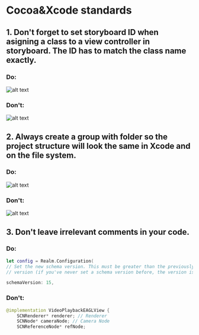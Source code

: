 # Cocoa&Xcode standards

## 1. Don't forget to set storyboard ID when asigning a class to a view controller in storyboard. The ID has to match the class name exactly.

### Do:
![alt text](https://github.com/degordian/ios-coding-standards/blob/assets/docs/Cocoa/assets/storyboardIdentifierdDo.png?raw=true)

### Don't:
![alt text](https://github.com/degordian/ios-coding-standards/blob/assets/docs/Cocoa/assets/storyboardIdentifierdDont.png?raw=true)


## 2. Always create a group with folder so the project structure will look the same in Xcode and on the file system.

### Do:
![alt text](https://github.com/degordian/ios-coding-standards/blob/assets/docs/Cocoa/assets/folderDo.png?raw=true)

### Don't:
![alt text](https://github.com/degordian/ios-coding-standards/blob/assets/docs/Cocoa/assets/folderDont.png?raw=true)


## 3. Don't leave irrelevant comments in your code.

### Do:

```swift
let config = Realm.Configuration(
// Set the new schema version. This must be greater than the previously used
// version (if you've never set a schema version before, the version is 0).

schemaVersion: 15,
```

### Don't:

```swift
@implementation VideoPlaybackEAGLView {
    SCNRenderer* renderer; // Renderer
    SCNNode* cameraNode; // Camera Node
    SCNReferenceNode* refNode;
```
